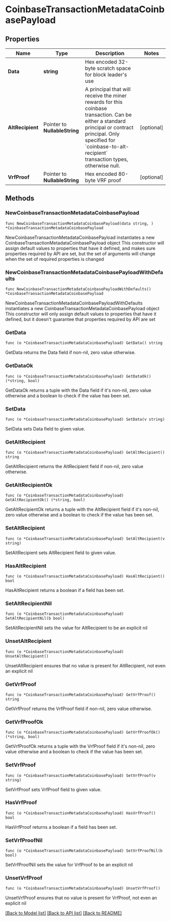 # CoinbaseTransactionMetadataCoinbasePayload

## Properties

Name | Type | Description | Notes
------------ | ------------- | ------------- | -------------
**Data** | **string** | Hex encoded 32-byte scratch space for block leader&#39;s use | 
**AltRecipient** | Pointer to **NullableString** | A principal that will receive the miner rewards for this coinbase transaction. Can be either a standard principal or contract principal. Only specified for &#x60;coinbase-to-alt-recipient&#x60; transaction types, otherwise null. | [optional] 
**VrfProof** | Pointer to **NullableString** | Hex encoded 80-byte VRF proof | [optional] 

## Methods

### NewCoinbaseTransactionMetadataCoinbasePayload

`func NewCoinbaseTransactionMetadataCoinbasePayload(data string, ) *CoinbaseTransactionMetadataCoinbasePayload`

NewCoinbaseTransactionMetadataCoinbasePayload instantiates a new CoinbaseTransactionMetadataCoinbasePayload object
This constructor will assign default values to properties that have it defined,
and makes sure properties required by API are set, but the set of arguments
will change when the set of required properties is changed

### NewCoinbaseTransactionMetadataCoinbasePayloadWithDefaults

`func NewCoinbaseTransactionMetadataCoinbasePayloadWithDefaults() *CoinbaseTransactionMetadataCoinbasePayload`

NewCoinbaseTransactionMetadataCoinbasePayloadWithDefaults instantiates a new CoinbaseTransactionMetadataCoinbasePayload object
This constructor will only assign default values to properties that have it defined,
but it doesn't guarantee that properties required by API are set

### GetData

`func (o *CoinbaseTransactionMetadataCoinbasePayload) GetData() string`

GetData returns the Data field if non-nil, zero value otherwise.

### GetDataOk

`func (o *CoinbaseTransactionMetadataCoinbasePayload) GetDataOk() (*string, bool)`

GetDataOk returns a tuple with the Data field if it's non-nil, zero value otherwise
and a boolean to check if the value has been set.

### SetData

`func (o *CoinbaseTransactionMetadataCoinbasePayload) SetData(v string)`

SetData sets Data field to given value.


### GetAltRecipient

`func (o *CoinbaseTransactionMetadataCoinbasePayload) GetAltRecipient() string`

GetAltRecipient returns the AltRecipient field if non-nil, zero value otherwise.

### GetAltRecipientOk

`func (o *CoinbaseTransactionMetadataCoinbasePayload) GetAltRecipientOk() (*string, bool)`

GetAltRecipientOk returns a tuple with the AltRecipient field if it's non-nil, zero value otherwise
and a boolean to check if the value has been set.

### SetAltRecipient

`func (o *CoinbaseTransactionMetadataCoinbasePayload) SetAltRecipient(v string)`

SetAltRecipient sets AltRecipient field to given value.

### HasAltRecipient

`func (o *CoinbaseTransactionMetadataCoinbasePayload) HasAltRecipient() bool`

HasAltRecipient returns a boolean if a field has been set.

### SetAltRecipientNil

`func (o *CoinbaseTransactionMetadataCoinbasePayload) SetAltRecipientNil(b bool)`

 SetAltRecipientNil sets the value for AltRecipient to be an explicit nil

### UnsetAltRecipient
`func (o *CoinbaseTransactionMetadataCoinbasePayload) UnsetAltRecipient()`

UnsetAltRecipient ensures that no value is present for AltRecipient, not even an explicit nil
### GetVrfProof

`func (o *CoinbaseTransactionMetadataCoinbasePayload) GetVrfProof() string`

GetVrfProof returns the VrfProof field if non-nil, zero value otherwise.

### GetVrfProofOk

`func (o *CoinbaseTransactionMetadataCoinbasePayload) GetVrfProofOk() (*string, bool)`

GetVrfProofOk returns a tuple with the VrfProof field if it's non-nil, zero value otherwise
and a boolean to check if the value has been set.

### SetVrfProof

`func (o *CoinbaseTransactionMetadataCoinbasePayload) SetVrfProof(v string)`

SetVrfProof sets VrfProof field to given value.

### HasVrfProof

`func (o *CoinbaseTransactionMetadataCoinbasePayload) HasVrfProof() bool`

HasVrfProof returns a boolean if a field has been set.

### SetVrfProofNil

`func (o *CoinbaseTransactionMetadataCoinbasePayload) SetVrfProofNil(b bool)`

 SetVrfProofNil sets the value for VrfProof to be an explicit nil

### UnsetVrfProof
`func (o *CoinbaseTransactionMetadataCoinbasePayload) UnsetVrfProof()`

UnsetVrfProof ensures that no value is present for VrfProof, not even an explicit nil

[[Back to Model list]](../README.md#documentation-for-models) [[Back to API list]](../README.md#documentation-for-api-endpoints) [[Back to README]](../README.md)


